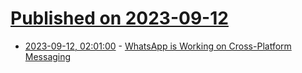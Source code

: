 # [Published on 2023-09-12](index.md)

* [2023-09-12, 02:01:00](https://tech.slashdot.org/story/23/09/11/1913221/whatsapp-is-working-on-cross-platform-messaging?utm_source=rss1.0mainlinkanon&utm_medium=feed) - [WhatsApp is Working on Cross-Platform Messaging](https://tech.slashdot.org/story/23/09/11/1913221/whatsapp-is-working-on-cross-platform-messaging?utm_source=rss1.0mainlinkanon&utm_medium=feed)
